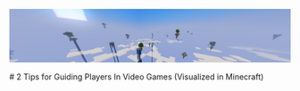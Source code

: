 <p align="center">
  <img src="BackgroundImage1919x364.png" alt="Banner" width="1919">
</p>
# 2 Tips for Guiding Players In Video Games
(Visualized in Minecraft)
